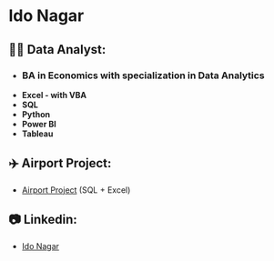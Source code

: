 <h1>Ido Nagar <br/>

<h2>👨‍💻 Data Analyst:</h2>

- <h3>BA in Economics with specialization in Data Analytics</h3>
- <b>Excel - with VBA</b>
- <b>SQL</b>
- <b>Python</b>
- <b>Power BI</b>
- <b>Tableau</b>

<h2>✈️ Airport Project:</h2>

- [Airport Project](https://www.youtube.com/watch?v=a83ASGn_V_s)
(SQL + Excel)

<h2>📷 Linkedin:</h2>

- [Ido Nagar](https://www.linkedin.com/in/idonagar)
